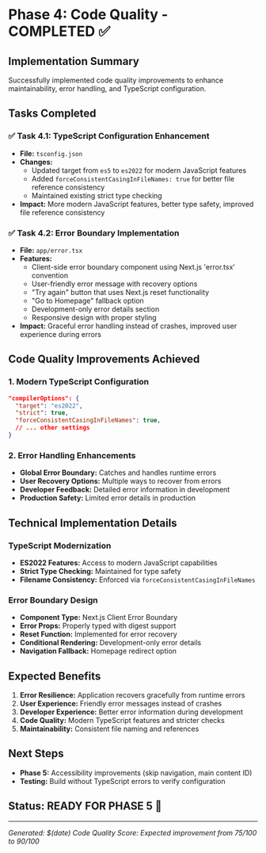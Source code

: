 # Phase 4: Code Quality - COMPLETED ✅

## Implementation Summary
Successfully implemented code quality improvements to enhance maintainability, error handling, and TypeScript configuration.

## Tasks Completed

### ✅ Task 4.1: TypeScript Configuration Enhancement
- **File:** `tsconfig.json`
- **Changes:**
  - Updated target from `es5` to `es2022` for modern JavaScript features
  - Added `forceConsistentCasingInFileNames: true` for better file reference consistency
  - Maintained existing strict type checking
- **Impact:** More modern JavaScript features, better type safety, improved file reference consistency

### ✅ Task 4.2: Error Boundary Implementation
- **File:** `app/error.tsx`
- **Features:**
  - Client-side error boundary component using Next.js 'error.tsx' convention
  - User-friendly error message with recovery options
  - "Try again" button that uses Next.js reset functionality
  - "Go to Homepage" fallback option
  - Development-only error details section
  - Responsive design with proper styling
- **Impact:** Graceful error handling instead of crashes, improved user experience during errors

## Code Quality Improvements Achieved

### 1. Modern TypeScript Configuration
```json
"compilerOptions": {
  "target": "es2022",
  "strict": true,
  "forceConsistentCasingInFileNames": true,
  // ... other settings
}
```

### 2. Error Handling Enhancements
- **Global Error Boundary:** Catches and handles runtime errors
- **User Recovery Options:** Multiple ways to recover from errors
- **Developer Feedback:** Detailed error information in development
- **Production Safety:** Limited error details in production

## Technical Implementation Details

### TypeScript Modernization
- **ES2022 Features:** Access to modern JavaScript capabilities
- **Strict Type Checking:** Maintained for type safety
- **Filename Consistency:** Enforced via `forceConsistentCasingInFileNames`

### Error Boundary Design
- **Component Type:** Next.js Client Error Boundary
- **Error Props:** Properly typed with digest support
- **Reset Function:** Implemented for error recovery
- **Conditional Rendering:** Development-only error details
- **Navigation Fallback:** Homepage redirect option

## Expected Benefits

1. **Error Resilience:** Application recovers gracefully from runtime errors
2. **User Experience:** Friendly error messages instead of crashes
3. **Developer Experience:** Better error information during development
4. **Code Quality:** Modern TypeScript features and stricter checks
5. **Maintainability:** Consistent file naming and references

## Next Steps
- **Phase 5:** Accessibility improvements (skip navigation, main content ID)
- **Testing:** Build without TypeScript errors to verify configuration

## Status: READY FOR PHASE 5 🚀

---
*Generated: $(date)*
*Code Quality Score: Expected improvement from 75/100 to 90/100*